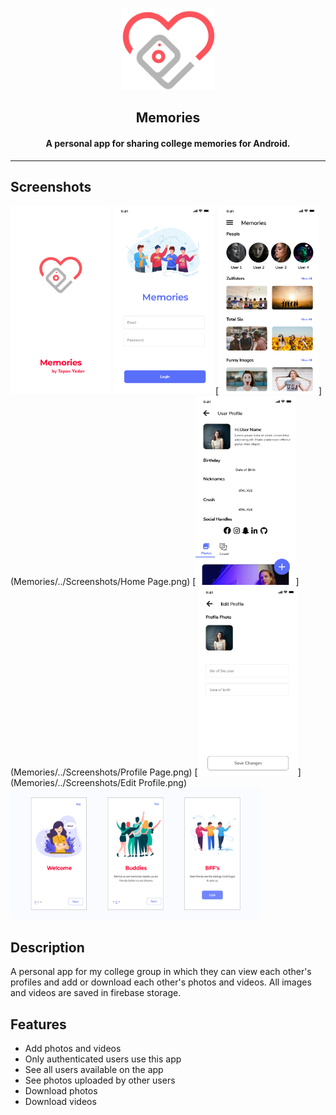 <p align="center"><img src="Memories/../Screenshots/logo.png" width="150"></p> 
<h2 align="center"><b>Memories</b></h2>
<h4 align="center">A personal app for sharing college memories for Android.</h4>

<hr>

## Screenshots

[<img src="Memories/../Screenshots/Splash.png" width=160>](Memories/../Screenshots/Splash.png)
[<img src="Memories/../Screenshots/Login.png" width=160>](Memories/../Screenshots/Login.png)
[<img src="Memories/../Screenshots/Home Page.png" width=160>](Memories/../Screenshots/Home Page.png)
[<img src="Memories/../Screenshots/Profile Page.png" width=160>](Memories/../Screenshots/Profile Page.png)
[<img src="Memories/../Screenshots/Edit Profile.png" width=160>](Memories/../Screenshots/Edit Profile.png)
[<img src="Memories/../Screenshots/OnBoard1.png" width=400 height = 210>](Memories/../Screenshots/OnBoard1.png)

## Description

A personal app for my college group in which they can view each other's profiles and add or download each other's photos and videos. All images and videos are saved in firebase storage.

## Features

* Add photos and videos
* Only authenticated users use this app
* See all users available on the app
* See photos uploaded by other users
* Download photos
* Download videos
